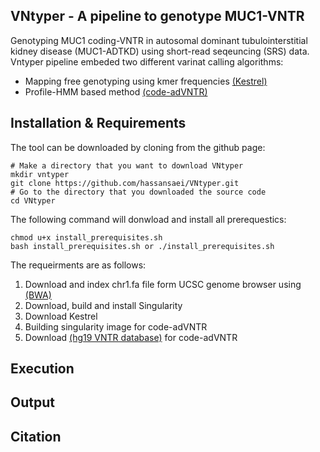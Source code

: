 ## VNtyper - A pipeline to genotype MUC1-VNTR 
Genotyping MUC1 coding-VNTR in autosomal dominant tubulointerstitial kidney disease (MUC1-ADTKD) using short-read seqeuncing (SRS) data. Vntyper pipeline embeded two different varinat calling algorithms:
- Mapping free genotyping using kmer frequencies [(Kestrel)](https://github.com/paudano/kestrel)
- Profile-HMM based method [(code-adVNTR)](https://github.com/mehrdadbakhtiari/adVNTR/tree/enhanced_hmm)

## Installation & Requirements
The tool can be downloaded by cloning from the github page:

```bashscript
# Make a directory that you want to download VNtyper
mkdir vntyper
git clone https://github.com/hassansaei/VNtyper.git
# Go to the directory that you downloaded the source code
cd VNtyper
```
The following command will donwload and install all prerequestics:
```bashscrip
chmod u+x install_prerequisites.sh
bash install_prerequisites.sh or ./install_prerequisites.sh
```
The requeirments are as follows:
1. Download and index chr1.fa file form UCSC genome browser using [(BWA)](https://bio-bwa.sourceforge.net/)
2. Download, build and install Singularity
3. Download Kestrel
4. Building singularity image for code-adVNTR
5. Download [(hg19 VNTR database)](https://cseweb.ucsd.edu/~mbakhtia/adVNTR/vntr_data_genic_loci.zip) for code-adVNTR 


## Execution



## Output



## Citation


